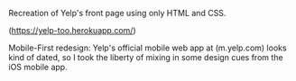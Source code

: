 Recreation of Yelp's front page using only HTML and CSS.

(https://yelp-too.herokuapp.com/)

Mobile-First redesign:
Yelp's official mobile web app at (m.yelp.com) looks kind of dated, so I took the liberty of mixing in some design cues from the iOS mobile app.
